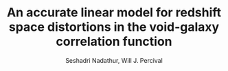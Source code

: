 ---
number: "25"
title: "An accurate linear model for redshift space distortions in the void-galaxy correlation function"
arxiv_link: "https://arxiv.org/abs/1712.07575"
arxiv_id: "1712.07575"
author: "Seshadri Nadathur, Will J. Percival"
reviewed: True
journal: "MNRAS, 483, 3472 (2019)"
---